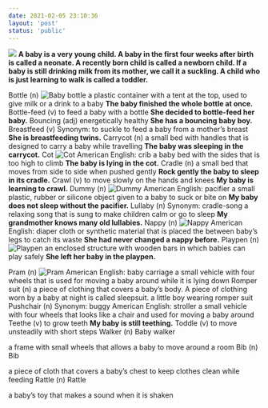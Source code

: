 ```yaml
---
date: 2021-02-05 23:10:36
layout: 'post'
status: 'public'
---
```

![](https://sm.ms/image/HUB8tj1LVkE54dK)
**A baby is a very young child. A baby in the first four weeks after birth is called a neonate. A recently born child is called a newborn child.  If a baby is still drinking milk from its mother, we call it a suckling. A child who is just learning to walk is called a toddler.**

Bottle (n)
![Baby bottle](https://sm.ms/image/gKMycHzrmEtbwQf)
a plastic container with a tent at the top, used to give milk or a drink to a baby
**The baby finished the whole bottle at once.**
Bottle-feed (v)
to feed a baby with a bottle
**She decided to bottle-feed her baby.**
Bouncing (adj)
energetically healthy
**She has a bouncing baby boy.**
Breastfeed (v)
Synonym: to suckle
to feed a baby from a mother’s breast
**She is breastfeeding twins.**
Carrycot (n)
a small bed with handles that is designed to carry a baby while travelling
**The baby was sleeping in the carrycot.**
Cot
![Cot](https://sm.ms/image/9EY8IhoC3x2vRpB)
American English: crib
a baby bed with the sides that is too high to climb
**The baby is lying in the cot.**
Cradle (n)
a small bed that moves from side to side when pushed gently
**Rock gently the baby to sleep in its cradle.**
Crawl (v)
to move slowly on the hands and knees
**My baby is learning to crawl.**
Dummy (n)
![Dummy](https://sm.ms/image/OW6yAnN9GrftUlQ)
American English: pacifier
a small plastic, rubber or silicone object given to a baby to suck or bite on
**My baby does not sleep without the pacifier.**
Lullaby (n)
Synonym: cradle-song
a relaxing song that is sung to make children calm or go to sleep
**My grandmother knows many old lullabies.**
Nappy (n)
![Nappy](https://sm.ms/image/ubv5Ll3PVr8n1gE)
American English: diaper
cloth or synthetic material that is placed the between baby’s legs to catch its waste
**She had never changed a nappy before.**
Playpen (n)
![Playpen](https://sm.ms/image/IUAkos5EZtPchQF)
an enclosed structure with wooden bars in which babies can play safely
**She left her baby in the playpen.**

Pram (n)
![Pram](https://sm.ms/image/yK1sMz9IV8qPHhL)
American English: baby carriage
a small vehicle with four wheels that is used for moving a baby around while it is lying down
Romper suit (n)
a piece of clothing that covers a baby’s body. A piece of clothing worn by a baby at night is called sleepsuit.
a little boy wearing romper suit
Pushchair (n)
Synonym: buggy
American English: stroller
a small vehicle with four wheels that looks like a chair and used for moving a baby around
Teethe (v)
to grow teeth
**My baby is still teething.**
Toddle (v)
to move unsteadily with short steps
Walker (n)
Baby walker

a frame with small wheels that allows a baby to move around a room
Bib (n)
Bib

a piece of cloth that covers a baby’s chest to keep clothes clean while feeding
Rattle (n)
Rattle

a baby’s toy that makes a sound when it is shaken